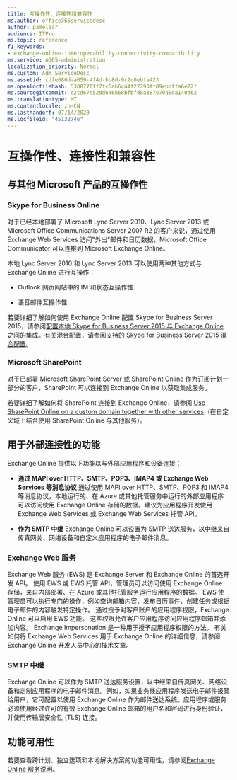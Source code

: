 ```yaml
---
title: 互操作性、连接性和兼容性
ms.author: office365servicedesc
author: pamelaar
audience: ITPro
ms.topic: reference
f1_keywords:
- exchange-online-interoperability-connectivity-compatibility
ms.service: o365-administration
localization_priority: Normal
ms.custom: Adm_ServiceDesc
ms.assetid: cdfe686d-a059-4f4d-bb8d-9c2c0ebfa423
ms.openlocfilehash: 5308770ff7fc6ab6c44f27293ff89ebbffa6e72f
ms.sourcegitcommit: d2cd67e52dd646b68bfbfd8a387e70a6da140a62
ms.translationtype: MT
ms.contentlocale: zh-CN
ms.lasthandoff: 07/14/2020
ms.locfileid: "45132746"
---
```

# <a name="interoperability-connectivity-and-compatibility"></a>互操作性、连接性和兼容性

## <a name="interoperability-with-other-microsoft-products"></a>与其他 Microsoft 产品的互操作性

### <a name="skype-for-business-online"></a>Skype for Business Online

对于已经本地部署了 Microsoft Lync Server 2010、Lync Server 2013 或 Microsoft Office Communications Server 2007 R2 的客户来说，通过使用 Exchange Web Services 访问"外出"邮件和日历数据，Microsoft Office Communicator 可以连接到 Microsoft Exchange Online。
  
本地 Lync Server 2010 和 Lync Server 2013 可以使用两种其他方式与 Exchange Online 进行互操作：
  
- Outlook 网页网站中的 IM 和状态互操作性
    
- 语音邮件互操作性
    
若要详细了解如何使用 Exchange Online 配置 Skype for Business Server 2015，请参阅[配置本地 Skype for Business Server 2015 与 Exchange Online 之间的集成](https://go.microsoft.com/fwlink/p/?LinkId=271804)。有关混合配置，请参阅[支持的 Skype for Business Server 2015 混合配置](https://go.microsoft.com/fwlink/?LinkID=513084)。
  
### <a name="microsoft-sharepoint"></a>Microsoft SharePoint

对于已部署 Microsoft SharePoint Server 或 SharePoint Online 作为订阅计划一部分的客户，SharePoint 可以连接到 Exchange Online 以获取集成服务。
  
若要详细了解如何将 SharePoint 连接到 Exchange Online，请参阅 [Use SharePoint Online on a custom domain together with other services](https://go.microsoft.com/fwlink/?LinkId=271805)（在自定义域上结合使用 SharePoint Online 与其他服务）。
  
## <a name="features-for-external-connectivity"></a>用于外部连接性的功能

Exchange Online 提供以下功能以与外部应用程序和设备连接：
  
- **通过 MAPI over HTTP、SMTP、POP3、IMAP4 或 Exchange Web Services 等消息协议** 通过使用 MAPI over HTTP、SMTP、POP3 和 IMAP4 等消息协议，本地运行的、在 Azure 或其他托管服务中运行的外部应用程序可以访问使用 Exchange Online 存储的数据。建议为应用程序开发使用 Exchange Web Services 或 Exchange Web Services 托管 API。 
    
- **作为 SMTP 中继** Exchange Online 可以设置为 SMTP 送达服务，以中继来自传真网关、网络设备和自定义应用程序的电子邮件消息。 
    
### <a name="exchange-web-services"></a>Exchange Web 服务

Exchange Web 服务 (EWS) 是 Exchange Server 和 Exchange Online 的首选开发 API。 使用 EWS 或 EWS 托管 API，管理员可以访问使用 Exchange Online 存储，来自内部部署、在 Azure 或其他托管服务运行应用程序的数据。 EWS 使管理员可以执行专门的操作，例如查询邮箱内容、发布日历事件、创建任务或根据电子邮件的内容触发特定操作。 通过授予对客户账户的应用程序权限，Exchange Online 可以启用 EWS 功能。 这些权限允许客户应用程序访问应用程序邮箱并添加内容。 Exchange Impersonation 是一种用于授予应用程序权限的方法。 有关如何将 Exchange Web Services 用于 Exchange Online 的详细信息，请参阅 Exchange Online 开发人员中心的技术文章。
  
### <a name="smtp-relay"></a>SMTP 中继

Exchange Online 可以作为 SMTP 送达服务设置，以中继来自传真网关、网络设备和定制应用程序的电子邮件消息。例如，如果业务线应用程序发送电子邮件报警给用户，它可配置以使用 Exchange Online 作为邮件送达系统。应用程序或服务必须使用经过许可的有效 Exchange Online 邮箱的用户名和密码进行身份验证，并使用传输层安全性 (TLS) 连接。
  
## <a name="feature-availability"></a>功能可用性

若要查看跨计划、独立选项和本地解决方案的功能可用性，请参阅[Exchange Online 服务说明](exchange-online-service-description.md)。
  

